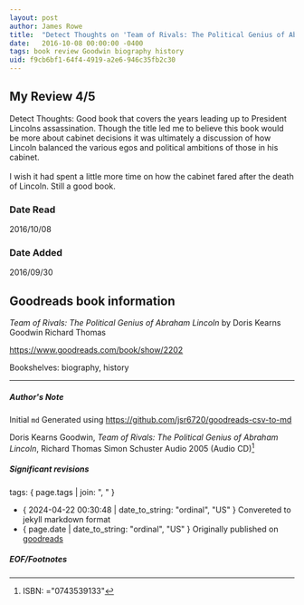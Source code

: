 ```yaml
---
layout: post
author: James Rowe
title:  "Detect Thoughts on 'Team of Rivals: The Political Genius of Abraham Lincoln'"
date:   2016-10-08 00:00:00 -0400
tags: book review Goodwin biography history
uid: f9cb6bf1-64f4-4919-a2e6-946c35fb2c30
---
```


<!-- highly dependent on how you personally use jekyll templates, and how you want this to show up -->

## My Review 4/5

Detect Thoughts: Good book that covers the years leading up to President Lincolns assassination. Though the title led me to believe this book would be more about cabinet decisions it was ultimately a discussion of how Lincoln balanced the various egos and political ambitions of those in his cabinet.<br/><br/>I wish it had spent a little more time on how the cabinet fared after the death of Lincoln. Still a good book.

### Date Read
2016/10/08

### Date Added
2016/09/30

## Goodreads book information

*Team of Rivals: The Political Genius of Abraham Lincoln* by Doris Kearns Goodwin
Richard Thomas

https://www.goodreads.com/book/show/2202

Bookshelves: biography, history

---

##### Author's Note

Initial `md` Generated using https://github.com/jsr6720/goodreads-csv-to-md

Doris Kearns Goodwin, *Team of Rivals: The Political Genius of Abraham Lincoln*, Richard Thomas Simon  Schuster Audio 2005 (Audio CD)[^1]

##### Significant revisions

tags: { page.tags | join: ", " } <!-- todo move this somewhere -->

- { 2024-04-22 00:30:48 | date_to_string: "ordinal", "US" } Convereted to jekyll markdown format 
- { page.date | date_to_string: "ordinal", "US" } Originally published on [goodreads](https://www.goodreads.com)

##### EOF/Footnotes

[^1]: ISBN: ="0743539133"